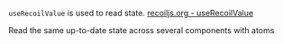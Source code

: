 <TimeStamp start="1:09" end="1:19">
  
`useRecoilValue` is used to read state. [recoiljs.org - useRecoilValue](https://recoiljs.org/docs/api-reference/core/useRecoilValue/)
  
</TimeStamp>

<TimeStamp start="2:25" end="2:35">
  
Read the same up-to-date state across several components with atoms
  
</TimeStamp>
